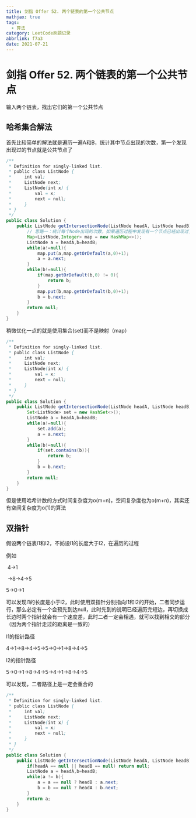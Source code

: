 ```yaml
---
title: 剑指 Offer 52. 两个链表的第一个公共节点
mathjax: true
tags:
  - 算法
category: LeetCode刷题记录
abbrlink: f7a3
date: 2021-07-21
---
```

# 剑指 Offer 52. 两个链表的第一个公共节点

输入两个链表，找出它们的第一个公共节点

<!-- more -->

## 哈希集合解法

首先比较简单的解法就是遍历一遍A和B，统计其中节点出现的次数，第一个发现出现过的节点就是公共节点了

```java
/**
 * Definition for singly-linked list.
 * public class ListNode {
 *     int val;
 *     ListNode next;
 *     ListNode(int x) {
 *         val = x;
 *         next = null;
 *     }
 * }
 */
public class Solution {
    public ListNode getIntersectionNode(ListNode headA, ListNode headB) {
        // 思路一：统计每个Node出现的次数，如果遍历过程中发现有一个节点已经出现过了，说明重复，该节点就是重复节点
        Map<ListNode,Integer> map = new HashMap<>();
        ListNode a = headA,b=headB;
        while(a!=null){
            map.put(a,map.getOrDefault(a,0)+1);
            a = a.next;
        }
        while(b!=null){
            if(map.getOrDefault(b,0) != 0){
                return b;
            }
            map.put(b,map.getOrDefault(b,0)+1);
            b = b.next;
        }
        return null;
    }
}
```

稍微优化一点的就是使用集合(set)而不是映射（map）

```java
/**
 * Definition for singly-linked list.
 * public class ListNode {
 *     int val;
 *     ListNode next;
 *     ListNode(int x) {
 *         val = x;
 *         next = null;
 *     }
 * }
 */
public class Solution {
    public ListNode getIntersectionNode(ListNode headA, ListNode headB) {
        Set<ListNode> set = new HashSet<>();
        ListNode a = headA,b=headB;
        while(a!=null){
            set.add(a);
            a = a.next;
        }
        while(b!=null){
            if(set.contains(b)){
                return b;
            }
            b = b.next;
        }
        return null;
    }
}
```

但是使用哈希计数的方式时间复杂度为o(m+n)，空间复杂度也为o(m+n)，其实还有空间复杂度为o(1)的算法

## 双指针

假设两个链表l1和l2，不妨设l1的长度大于l2，在遍历的过程

例如

​    4->1

​			 ->8->4->5

5->0->1

可以发现l1的长度是小于l2，此时使用双指针分别指向l1和l2的开始，二者同步运行，那么必定有一个会预先到达null，此时先到的说明已经遍历完短边，再切换成长边时两个指针就会有一个速度差，此时二者一定会相遇，就可以找到相交的部分（因为两个指针走过的距离是一致的）

l1的指针路径

4->1->8->4->5->5->0->1->8->4->5

l2的指针路径

5->0->1->8->4->5->4->1->8->4->5

可以发现，二者路径上是一定会重合的

```java
/**
 * Definition for singly-linked list.
 * public class ListNode {
 *     int val;
 *     ListNode next;
 *     ListNode(int x) {
 *         val = x;
 *         next = null;
 *     }
 * }
 */
public class Solution {
    public ListNode getIntersectionNode(ListNode headA, ListNode headB) {
        if(headA == null || headB == null) return null;
        ListNode a = headA,b=headB;
        while(a != b){
            a = a == null ? headB : a.next;
            b = b == null ? headA : b.next;
        }
        return a;
    }
}
```

